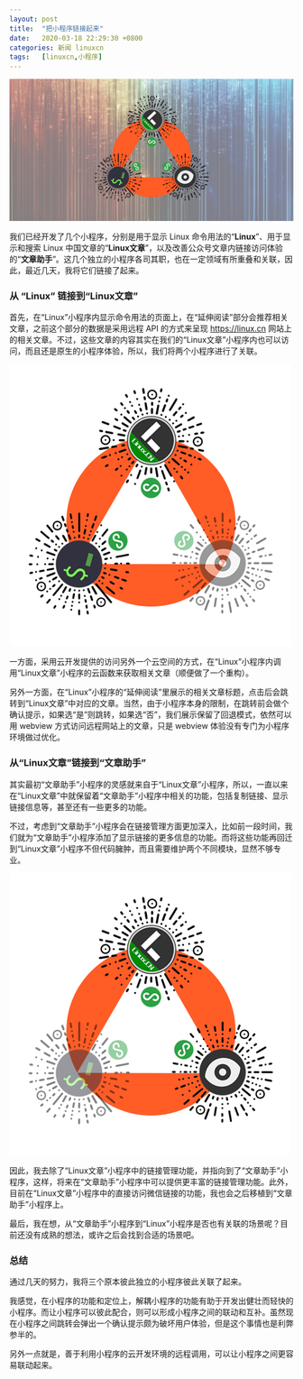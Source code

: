 ```yaml
---
layout: post
title:	"把小程序链接起来"
date:	2020-03-18 22:29:30 +0800 
categories:	新闻 linuxcn 
tags:	[linuxcn,小程序]
---
```



![](/Asserts/Images/album/202003/18/221857vbz45qg5d9z6gwd6.png)


我们已经开发了几个小程序，分别是用于显示 Linux 命令用法的“**Linux**”、用于显示和搜索 Linux 中国文章的“**Linux文章**”，以及改善公众号文章内链接访问体验的“**文章助手**”。这几个独立的小程序各司其职，也在一定领域有所重叠和关联，因此，最近几天，我将它们链接了起来。


### 从 “Linux” 链接到“Linux文章”


首先，在“Linux”小程序内显示命令用法的页面上，在“延伸阅读”部分会推荐相关文章，之前这个部分的数据是采用远程 API 的方式来呈现 <https://linux.cn> 网站上的相关文章。不过，这些文章的内容其实在我们的“Linux文章”小程序内也可以访问，而且还是原生的小程序体验，所以，我们将两个小程序进行了关联。


![](/Asserts/Images/album/202003/18/221934y0h7ojggfygl9gpx.png)


一方面，采用云开发提供的访问另外一个云空间的方式，在“Linux”小程序内调用“Linux文章”小程序的云函数来获取相关文章（顺便做了一个重构）。


另外一方面，在“Linux”小程序的“延伸阅读”里展示的相关文章标题，点击后会跳转到“Linux文章”中对应的文章。当然，由于小程序本身的限制，在跳转前会做个确认提示，如果选“是”则跳转，如果选“否”，我们展示保留了回退模式，依然可以用 webview 方式访问远程网站上的文章，只是 webview 体验没有专门为小程序环境做过优化。


### 从“Linux文章”链接到“文章助手”


其实最初“文章助手”小程序的灵感就来自于“Linux文章”小程序，所以，一直以来在“Linux文章”中就保留着“文章助手”小程序中相关的功能，包括复制链接、显示链接信息等，甚至还有一些更多的功能。


不过，考虑到“文章助手”小程序会在链接管理方面更加深入，比如前一段时间，我们就为“文章助手”小程序添加了显示链接的更多信息的功能。而将这些功能再回迁到“Linux文章”小程序不但代码臃肿，而且需要维护两个不同模块，显然不够专业。


![](/Asserts/Images/album/202003/18/221952tngpe7xppnvx71zc.png)


因此，我去除了“Linux文章”小程序中的链接管理功能，并指向到了“文章助手”小程序，这样，将来在“文章助手”小程序中可以提供更丰富的链接管理功能。此外，目前在“Linux文章”小程序中的直接访问微信链接的功能，我也会之后移植到“文章助手”小程序上。


最后，我在想，从“文章助手”小程序到“Linux”小程序是否也有关联的场景呢？目前还没有成熟的想法，或许之后会找到合适的场景吧。


### 总结


通过几天的努力，我将三个原本彼此独立的小程序彼此关联了起来。


我感觉，在小程序的功能和定位上，解耦小程序的功能有助于开发出健壮而轻快的小程序。而让小程序可以彼此配合，则可以形成小程序之间的联动和互补。虽然现在小程序之间跳转会弹出一个确认提示颇为破坏用户体验，但是这个事情也是利弊参半的。


另外一点就是，善于利用小程序的云开发环境的远程调用，可以让小程序之间更容易联动起来。
